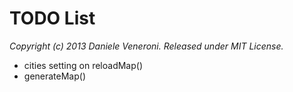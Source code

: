# TODO List

_Copyright (c) 2013 Daniele Veneroni. Released under MIT License._

* cities setting on reloadMap()
* generateMap()